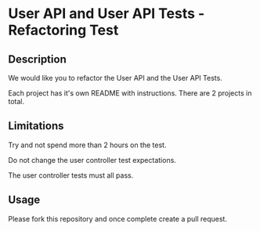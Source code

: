 ﻿# User API and User API Tests - Refactoring Test

## Description

We would like you to refactor the User API and the User API Tests.

Each project has it's own README with instructions. There are 2 projects in total.

## Limitations

Try and not spend more than 2 hours on the test. 

Do not change the user controller test expectations.

The user controller tests must all pass.

## Usage

Please fork this repository and once complete create a pull request.

